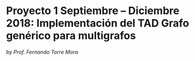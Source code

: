 # Proyecto 1 Septiembre – Diciembre 2018: Implementación del TAD Grafo genérico para multigrafos

*by Prof. Fernando Torre Mora*

